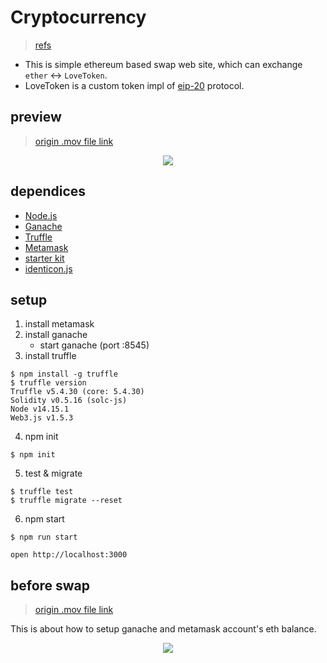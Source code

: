 # Cryptocurrency

> [refs](https://youtube.com/playlist?list=PLS5SEs8ZftgXHEtZ19lXmDQZm_1JKaBTK)

- This is simple ethereum based swap web site, which can exchange `ether` <-> `LoveToken`.
- LoveToken is a custom token impl of [eip-20](https://github.com/ethereum/EIPs/blob/master/EIPS/eip-20.md) protocol.

## preview

> [origin .mov file link](./static/swap.mov)

<p align="center">
  <img src="./static/swap.gif"/>
</p>

## dependices

- [Node.js](https://nodejs.org/en/)
- [Ganache](https://www.trufflesuite.com/ganache)
- [Truffle](https://www.trufflesuite.com/)
- [Metamask](https://metamask.io/)
- [starter kit](https://github.com/dappuniversity/starter_kit)
- [identicon.js](https://github.com/stewartlord/identicon.js)

## setup

1. install metamask
2. install ganache
   - start ganache (port :8545)
3. install truffle

```console
$ npm install -g truffle
$ truffle version
Truffle v5.4.30 (core: 5.4.30)
Solidity v0.5.16 (solc-js)
Node v14.15.1
Web3.js v1.5.3
```

4. npm init

```console
$ npm init
```

5. test & migrate

```console
$ truffle test
$ truffle migrate --reset
```

6. npm start

```
$ npm run start

open http://localhost:3000
```

## before swap

> [origin .mov file link](./static/local_setup.mov)

This is about how to setup ganache and metamask account's eth balance.

<p align="center">
  <img src="./static/local_setup.gif"/>
</p>
